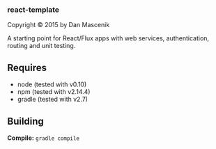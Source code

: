 ### react-template
Copyright &copy; 2015 by Dan Mascenik

A starting point for React/Flux apps with web services, authentication, routing and unit testing.

## Requires

- node (tested with v0.10)
- npm (tested with v2.14.4)
- gradle (tested with v2.7)

## Building

**Compile:** `gradle compile`